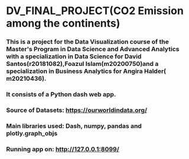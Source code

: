 # DV_FINAL_PROJECT(CO2 Emission among the continents)
### This is a project for the Data Visualization course of the Master's Program in Data Science and Advanced Analytics with a specialization in Data Science for David Santos(r20181082),Foazul Islam(m20200750)and a specialization in Business Analytics for Angira Halder( m20210436).
### It consists of a Python dash web app.
### Source of Datasets: https://ourworldindata.org/
### Main libraries used: Dash, numpy, pandas and plotly.graph_objs
### Running app on: http://127.0.0.1:8099/
